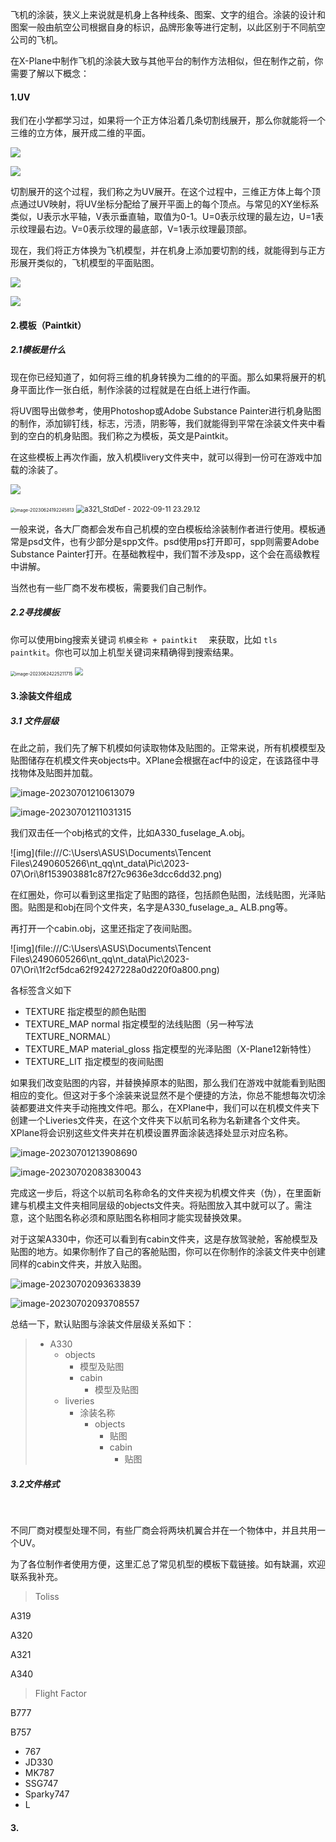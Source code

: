 

飞机的涂装，狭义上来说就是机身上各种线条、图案、文字的组合。涂装的设计和图案一般由航空公司根据自身的标识，品牌形象等进行定制，以此区别于不同航空公司的飞机。



在X-Plane中制作飞机的涂装大致与其他平台的制作方法相似，但在制作之前，你需要了解以下概念：

#### 1.UV

我们在小学都学习过，如果将一个正方体沿着几条切割线展开，那么你就能将一个三维的立方体，展开成二维的平面。

![](https://picss.sunbangyan.cn/2023/07/02/gmycrn.png)

![](https://picdl.sunbangyan.cn/2023/07/02/gnncal.png)

切割展开的这个过程，我们称之为UV展开。在这个过程中，三维正方体上每个顶点通过UV映射，将UV坐标分配给了展开平面上的每个顶点。与常见的XY坐标系类似，U表示水平轴，V表示垂直轴，取值为0-1。U=0表示纹理的最左边，U=1表示纹理最右边。V=0表示纹理的最底部，V=1表示纹理最顶部。

现在，我们将正方体换为飞机模型，并在机身上添加要切割的线，就能得到与正方形展开类似的，飞机模型的平面贴图。

![](https://picss.sunbangyan.cn/2023/07/02/gn4jmz.png)

![](https://picdl.sunbangyan.cn/2023/07/02/god01t.png)

#### 2.模板（Paintkit）

##### 2.1模板是什么

现在你已经知道了，如何将三维的机身转换为二维的的平面。那么如果将展开的机身平面比作一张白纸，制作涂装的过程就是在白纸上进行作画。

将UV图导出做参考，使用Photoshop或Adobe Substance Painter进行机身贴图的制作，添加铆钉线，标志，污渍，阴影等，我们就能得到平常在涂装文件夹中看到的空白的机身贴图。我们称之为模板，英文是Paintkit。

在这些模板上再次作画，放入机模livery文件夹中，就可以得到一份可在游戏中加载的涂装了。

![](https://picss.sunbangyan.cn/2023/07/02/gpd5h3.png)

<img src="C:\Users\ASUS\AppData\Roaming\Typora\typora-user-images\image-20230624192245813.png" alt="image-20230624192245813" style="zoom:50%;" />

<img src="E:\X-Plane 11\Output\a321_StdDef - 2022-09-11 23.29.12.png" alt="a321_StdDef - 2022-09-11 23.29.12" style="zoom:80%;" />

一般来说，各大厂商都会发布自己机模的空白模板给涂装制作者进行使用。模板通常是psd文件，也有少部分是spp文件。psd使用ps打开即可，spp则需要Adobe Substance Painter打开。在基础教程中，我们暂不涉及spp，这个会在高级教程中讲解。

当然也有一些厂商不发布模板，需要我们自己制作。

##### 2.2寻找模板

你可以使用bing搜索关键词 `机模全称 + paintkit  `  来获取，比如 `tls paintkit`。你也可以加上机型关键词来精确得到搜索结果。

<img src="C:\Users\ASUS\AppData\Roaming\Typora\typora-user-images\image-20230624225211715.png" alt="image-20230624225211715" style="zoom:50%;" />

<img src="https://picdi.sunbangyan.cn/2023/06/30/ljxuy4.png" style="zoom:80%;" />



#### 3.涂装文件组成

##### 3.1 文件层级

在此之前，我们先了解下机模如何读取物体及贴图的。正常来说，所有机模模型及贴图储存在机模文件夹objects中。XPlane会根据在acf中的设定，在该路径中寻找物体及贴图并加载。

![image-20230701210613079](C:\Users\ASUS\AppData\Roaming\Typora\typora-user-images\image-20230701210613079.png)

![image-20230701211031315](C:\Users\ASUS\AppData\Roaming\Typora\typora-user-images\image-20230701211031315.png)

我们双击任一个obj格式的文件，比如A330_fuselage_A.obj。

![img](file:///C:\Users\ASUS\Documents\Tencent Files\2490605266\nt_qq\nt_data\Pic\2023-07\Ori\8f153903881c87f27c9636e3dcc6dd32.png)

在红圈处，你可以看到这里指定了贴图的路径，包括颜色贴图，法线贴图，光泽贴图。贴图是和obj在同个文件夹，名字是A330_fuselage_a_ ALB.png等。

再打开一个cabin.obj，这里还指定了夜间贴图。

![img](file:///C:\Users\ASUS\Documents\Tencent Files\2490605266\nt_qq\nt_data\Pic\2023-07\Ori\1f2cf5dca62f92427228a0d220f0a800.png)

各标签含义如下

- TEXTURE 指定模型的颜色贴图
- TEXTURE_MAP normal 指定模型的法线贴图（另一种写法 TEXTURE_NORMAL）
- TEXTURE_MAP material_gloss 指定模型的光泽贴图（X-Plane12新特性）
- TEXTURE_LIT 指定模型的夜间贴图

如果我们改变贴图的内容，并替换掉原本的贴图，那么我们在游戏中就能看到贴图相应的变化。但这对于多个涂装来说显然不是个便捷的方法，你总不能想每次切涂装都要进文件夹手动拖拽文件吧。那么，在XPlane中，我们可以在机模文件夹下创建一个Liveries文件夹，在这个文件夹下以航司名称为名新建各个文件夹。XPlane将会识别这些文件夹并在机模设置界面涂装选择处显示对应名称。

![image-20230701213908690](C:\Users\ASUS\AppData\Roaming\Typora\typora-user-images\image-20230701213908690.png)

![image-20230702083830043](C:\Users\ASUS\AppData\Roaming\Typora\typora-user-images\image-20230702083830043.png)

完成这一步后，将这个以航司名称命名的文件夹视为机模文件夹（伪），在里面新建与机模主文件夹相同层级的objects文件夹。将贴图放入其中就可以了。需注意，这个贴图名称必须和原贴图名称相同才能实现替换效果。

对于这架A330中，你还可以看到有cabin文件夹，这是存放驾驶舱，客舱模型及贴图的地方。如果你制作了自己的客舱贴图，你可以在你制作的涂装文件夹中创建同样的cabin文件夹，并放入贴图。

![image-20230702093633839](C:\Users\ASUS\AppData\Roaming\Typora\typora-user-images\image-20230702093633839.png)

![image-20230702093708557](C:\Users\ASUS\AppData\Roaming\Typora\typora-user-images\image-20230702093708557.png)



总结一下，默认贴图与涂装文件层级关系如下：

> - A330
>   - objects
>     - 模型及贴图 
>     - cabin
>       - 模型及贴图
>   - liveries	
>     - 涂装名称
>       - objects
>         - 贴图
>         - cabin
>           - 贴图 	

##### 3.2文件格式





​		

不同厂商对模型处理不同，有些厂商会将两块机翼合并在一个物体中，并且共用一个UV。







为了各位制作者使用方便，这里汇总了常见机型的模板下载链接。如有缺漏，欢迎联系我补充。

> Toliss

A319

A320

A321

 A340

> Flight Factor

B777

B757

- 767
- JD330
- MK787
- SSG747
- Sparky747
- L









#### 3.

